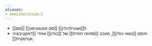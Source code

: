 ```yaml
---
aliases:
- hemicholinium-3
---
```

- [[סם]] [[סם אנטגוניסט]] ל[[אצטילכולין]]
- חוסם [[נשאי כולין]], מעכב [[ספיגה חוזרת]] של [[כולין]] אחרי [[דאקטיבציה אנזימטית]].